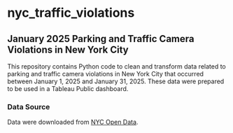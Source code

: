 # nyc_traffic_violations
## January 2025 Parking and Traffic Camera Violations in New York City

This repository contains Python code to clean and transform data related to parking and traffic camera violations in New York City that occurred between January 1, 2025 and January 31, 2025. These data were prepared to be used in a Tableau Public dashboard.

### Data Source
Data were downloaded from [NYC Open Data](https://data.cityofnewyork.us/City-Government/Open-Parking-and-Camera-Violations/nc67-uf89/about_data). 
